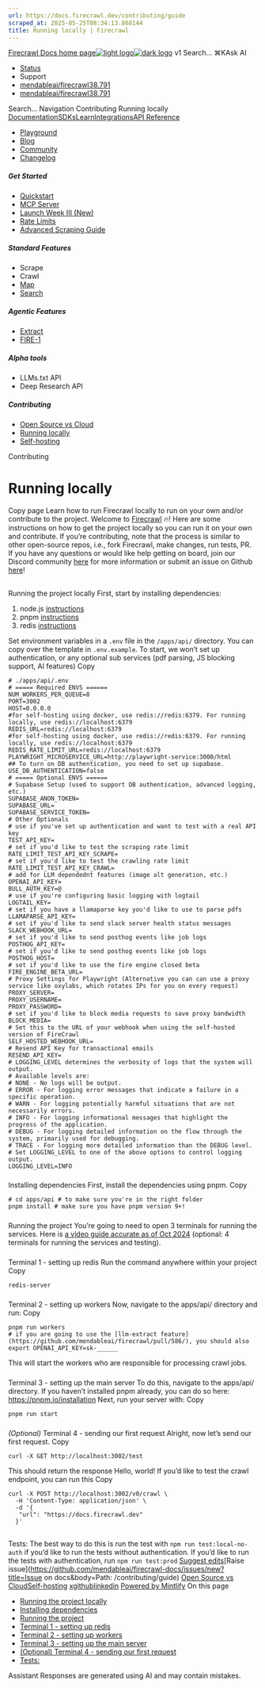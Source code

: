```yaml
---
url: https://docs.firecrawl.dev/contributing/guide
scraped_at: 2025-05-25T08:34:13.868144
title: Running locally | Firecrawl
---
```


[Firecrawl Docs home page![light logo](https://mintlify.s3.us-west-1.amazonaws.com/firecrawl/logo/logo.png)![dark logo](https://mintlify.s3.us-west-1.amazonaws.com/firecrawl/logo/logo-dark.png)](https://firecrawl.dev)
v1
Search...
⌘KAsk AI
  * [Status](https://firecrawl.betteruptime.com)
  * Support
  * [mendableai/firecrawl38.791](https://github.com/mendableai/firecrawl)
  * [mendableai/firecrawl38.791](https://github.com/mendableai/firecrawl)


Search...
Navigation
Contributing
Running locally
[Documentation](https://docs.firecrawl.dev/introduction)[SDKs](https://docs.firecrawl.dev/sdks/overview)[Learn](https://www.firecrawl.dev/blog/category/tutorials)[Integrations](https://www.firecrawl.dev/app)[API Reference](https://docs.firecrawl.dev/api-reference/introduction)
* [Playground](https://firecrawl.dev/playground)
* [Blog](https://firecrawl.dev/blog)
* [Community](https://discord.gg/gSmWdAkdwd)
* [Changelog](https://firecrawl.dev/changelog)
##### Get Started
  * [Quickstart](https://docs.firecrawl.dev/introduction)
  * [MCP Server](https://docs.firecrawl.dev/mcp)
  * [Launch Week III (New)](https://docs.firecrawl.dev/launch-week)
  * [Rate Limits](https://docs.firecrawl.dev/rate-limits)
  * [Advanced Scraping Guide](https://docs.firecrawl.dev/advanced-scraping-guide)


##### Standard Features
  * Scrape
  * Crawl
  * [Map](https://docs.firecrawl.dev/features/map)
  * [Search](https://docs.firecrawl.dev/features/search)


##### Agentic Features
  * [Extract](https://docs.firecrawl.dev/features/extract)
  * [FIRE-1](https://docs.firecrawl.dev/agents/fire-1)


##### Alpha tools
  * LLMs.txt API
  * Deep Research API


##### Contributing
  * [Open Source vs Cloud](https://docs.firecrawl.dev/contributing/open-source-or-cloud)
  * [Running locally](https://docs.firecrawl.dev/contributing/guide)
  * [Self-hosting](https://docs.firecrawl.dev/contributing/self-host)


Contributing
# Running locally
Copy page
Learn how to run Firecrawl locally to run on your own and/or contribute to the project.
Welcome to [Firecrawl](https://firecrawl.dev) 🔥! Here are some instructions on how to get the project locally so you can run it on your own and contribute.
If you’re contributing, note that the process is similar to other open-source repos, i.e., fork Firecrawl, make changes, run tests, PR.
If you have any questions or would like help getting on board, join our Discord community [here](https://discord.gg/gSmWdAkdwd) for more information or submit an issue on Github [here](https://github.com/mendableai/firecrawl/issues/new/choose)!
## 
[​](https://docs.firecrawl.dev/contributing/guide#running-the-project-locally)
Running the project locally
First, start by installing dependencies:
  1. node.js [instructions](https://nodejs.org/en/learn/getting-started/how-to-install-nodejs)
  2. pnpm [instructions](https://pnpm.io/installation)
  3. redis [instructions](https://redis.io/docs/latest/operate/oss_and_stack/install/install-redis/)


Set environment variables in a `.env` file in the `/apps/api/` directory. You can copy over the template in `.env.example`.
To start, we won’t set up authentication, or any optional sub services (pdf parsing, JS blocking support, AI features)
Copy
```
# ./apps/api/.env
# ===== Required ENVS ======
NUM_WORKERS_PER_QUEUE=8 
PORT=3002
HOST=0.0.0.0
#for self-hosting using docker, use redis://redis:6379. For running locally, use redis://localhost:6379
REDIS_URL=redis://localhost:6379
#for self-hosting using docker, use redis://redis:6379. For running locally, use redis://localhost:6379
REDIS_RATE_LIMIT_URL=redis://localhost:6379 
PLAYWRIGHT_MICROSERVICE_URL=http://playwright-service:3000/html
## To turn on DB authentication, you need to set up supabase.
USE_DB_AUTHENTICATION=false
# ===== Optional ENVS ======
# Supabase Setup (used to support DB authentication, advanced logging, etc.)
SUPABASE_ANON_TOKEN= 
SUPABASE_URL= 
SUPABASE_SERVICE_TOKEN=
# Other Optionals
# use if you've set up authentication and want to test with a real API key
TEST_API_KEY=
# set if you'd like to test the scraping rate limit
RATE_LIMIT_TEST_API_KEY_SCRAPE=
# set if you'd like to test the crawling rate limit
RATE_LIMIT_TEST_API_KEY_CRAWL=
# add for LLM dependednt features (image alt generation, etc.)
OPENAI_API_KEY=
BULL_AUTH_KEY=@
# use if you're configuring basic logging with logtail
LOGTAIL_KEY=
# set if you have a llamaparse key you'd like to use to parse pdfs
LLAMAPARSE_API_KEY=
# set if you'd like to send slack server health status messages
SLACK_WEBHOOK_URL=
# set if you'd like to send posthog events like job logs
POSTHOG_API_KEY=
# set if you'd like to send posthog events like job logs
POSTHOG_HOST=
# set if you'd like to use the fire engine closed beta
FIRE_ENGINE_BETA_URL=
# Proxy Settings for Playwright (Alternative you can can use a proxy service like oxylabs, which rotates IPs for you on every request)
PROXY_SERVER=
PROXY_USERNAME=
PROXY_PASSWORD=
# set if you'd like to block media requests to save proxy bandwidth
BLOCK_MEDIA=
# Set this to the URL of your webhook when using the self-hosted version of FireCrawl
SELF_HOSTED_WEBHOOK_URL=
# Resend API Key for transactional emails
RESEND_API_KEY=
# LOGGING_LEVEL determines the verbosity of logs that the system will output.
# Available levels are:
# NONE - No logs will be output.
# ERROR - For logging error messages that indicate a failure in a specific operation.
# WARN - For logging potentially harmful situations that are not necessarily errors.
# INFO - For logging informational messages that highlight the progress of the application.
# DEBUG - For logging detailed information on the flow through the system, primarily used for debugging.
# TRACE - For logging more detailed information than the DEBUG level.
# Set LOGGING_LEVEL to one of the above options to control logging output.
LOGGING_LEVEL=INFO

```

### 
[​](https://docs.firecrawl.dev/contributing/guide#installing-dependencies)
Installing dependencies
First, install the dependencies using pnpm.
Copy
```
# cd apps/api # to make sure you're in the right folder
pnpm install # make sure you have pnpm version 9+!

```

### 
[​](https://docs.firecrawl.dev/contributing/guide#running-the-project)
Running the project
You’re going to need to open 3 terminals for running the services. Here is [a video guide accurate as of Oct 2024](https://youtu.be/LHqg5QNI4UY) (optional: 4 terminals for running the services and testing).
### 
[​](https://docs.firecrawl.dev/contributing/guide#terminal-1-setting-up-redis)
Terminal 1 - setting up redis
Run the command anywhere within your project
Copy
```
redis-server

```

### 
[​](https://docs.firecrawl.dev/contributing/guide#terminal-2-setting-up-workers)
Terminal 2 - setting up workers
Now, navigate to the apps/api/ directory and run:
Copy
```
pnpm run workers
# if you are going to use the [llm-extract feature](https://github.com/mendableai/firecrawl/pull/586/), you should also export OPENAI_API_KEY=sk-______

```

This will start the workers who are responsible for processing crawl jobs.
### 
[​](https://docs.firecrawl.dev/contributing/guide#terminal-3-setting-up-the-main-server)
Terminal 3 - setting up the main server
To do this, navigate to the apps/api/ directory. If you haven’t installed pnpm already, you can do so here: <https://pnpm.io/installation>
Next, run your server with:
Copy
```
pnpm run start

```

### 
[​](https://docs.firecrawl.dev/contributing/guide#optional-terminal-4-sending-our-first-request)
 _(Optional)_ Terminal 4 - sending our first request
Alright, now let’s send our first request.
Copy
```
curl -X GET http://localhost:3002/test

```

This should return the response Hello, world!
If you’d like to test the crawl endpoint, you can run this
Copy
```
curl -X POST http://localhost:3002/v0/crawl \
  -H 'Content-Type: application/json' \
  -d '{
   "url": "https://docs.firecrawl.dev"
  }'

```

## 
[​](https://docs.firecrawl.dev/contributing/guide#tests%3A)
Tests:
The best way to do this is run the test with `npm run test:local-no-auth` if you’d like to run the tests without authentication.
If you’d like to run the tests with authentication, run `npm run test:prod`
[Suggest edits](https://github.com/mendableai/firecrawl-docs/edit/main/contributing/guide.mdx)[Raise issue](https://github.com/mendableai/firecrawl-docs/issues/new?title=Issue on docs&body=Path: /contributing/guide)
[Open Source vs Cloud](https://docs.firecrawl.dev/contributing/open-source-or-cloud)[Self-hosting](https://docs.firecrawl.dev/contributing/self-host)
[x](https://x.com/firecrawl_dev)[github](https://github.com/mendableai/firecrawl)[linkedin](https://www.linkedin.com/company/firecrawl)
[Powered by Mintlify](https://mintlify.com/preview-request?utm_campaign=poweredBy&utm_medium=referral&utm_source=docs.firecrawl.dev)
On this page
  * [Running the project locally](https://docs.firecrawl.dev/contributing/guide#running-the-project-locally)
  * [Installing dependencies](https://docs.firecrawl.dev/contributing/guide#installing-dependencies)
  * [Running the project](https://docs.firecrawl.dev/contributing/guide#running-the-project)
  * [Terminal 1 - setting up redis](https://docs.firecrawl.dev/contributing/guide#terminal-1-setting-up-redis)
  * [Terminal 2 - setting up workers](https://docs.firecrawl.dev/contributing/guide#terminal-2-setting-up-workers)
  * [Terminal 3 - setting up the main server](https://docs.firecrawl.dev/contributing/guide#terminal-3-setting-up-the-main-server)
  * [(Optional) Terminal 4 - sending our first request](https://docs.firecrawl.dev/contributing/guide#optional-terminal-4-sending-our-first-request)
  * [Tests:](https://docs.firecrawl.dev/contributing/guide#tests%3A)


Assistant
Responses are generated using AI and may contain mistakes.

